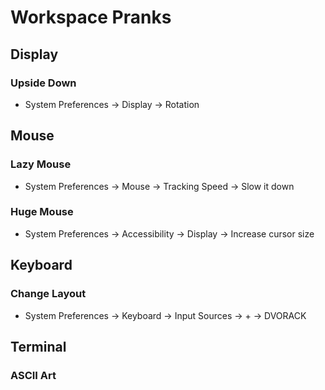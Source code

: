 # Workspace Pranks

## Display

### Upside Down
- System Preferences -> Display -> Rotation


## Mouse

### Lazy Mouse
- System Preferences -> Mouse -> Tracking Speed -> Slow it down

### Huge Mouse
- System Preferences -> Accessibility -> Display -> Increase cursor size


## Keyboard

### Change Layout
- System Preferences -> Keyboard -> Input Sources -> + -> DVORACK


## Terminal

### ASCII Art

